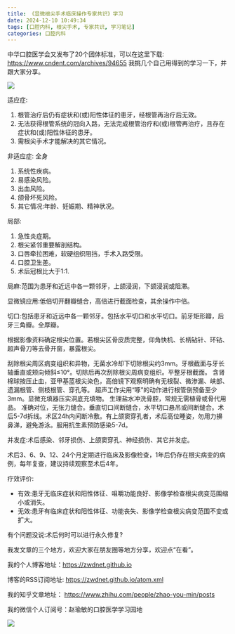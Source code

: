 ```yaml
---
title: 《显微根尖手术临床操作专家共识》学习
date: 2024-12-10 10:49:34
tags: [口腔内科, 根尖手术, 专家共识, 学习笔记]
categories: 口腔内科
---
```

中华口腔医学会又发布了20个团体标准，可以在这里下载:
https://www.cndent.com/archives/94655
我挑几个自己用得到的学习一下，并跟大家分享。

![](https://zymblog-1258069789.cos.ap-chengdu.myqcloud.com/blog0444-gjss/01.jpg)

适应症:
1. 根管治疗后仍有症状和(或)阳性体征的患牙，经根管再治疗后无效。
2. 无法获得根管系统的冠向入路，无法完成根管治疗和(或)根管再治疗，且存在症状和(或)阳性体征的患牙。
3. 需根尖手术才能解决的其它情况。

非适应症:
全身
1. 系统性疾病。
2. 易感染风险。
3. 出血风险。
4. 颌骨坏死风险。
5. 其它情况:年龄、妊娠期、精神状况。

局部:
1. 急性炎症期。
2. 根尖紧邻重要解剖结构。
3. 口唇牵拉困难，软硬组织阻挡，手术入路受限。
4. 口腔卫生差。
5. 术后冠根比大于1:1.

局麻:范围为患牙和近远中各一颗邻牙，上颌浸润，下颌浸润或阻滞。

显微镜应用:低倍切开翻瓣缝合，高倍进行截面检查，其余操作中倍。

切口:包括患牙和近远中各一颗邻牙。包括水平切口和水平切口。前牙矩形瓣，后牙三角瓣。全厚瓣。

根据影像资料确定根尖位置。若根尖区骨皮质完整，仰角快机、长柄钻针、环钻、超声骨刀等去骨开窗，暴露根尖。

刮除根尖周区病变组织和异物，无菌水冷却下切除根尖约3mm。牙根截面与牙长轴垂直或颊向倾斜≤10°。切除后再次刮除根尖周病变组织。平整牙根截面。
含肾棉球按压止血，亚甲基蓝根尖染色，高倍镜下观察明确有无根裂、微渗漏、峡部、遗漏根管、侧枝根管、穿孔等。
超声工作尖用“啄”的动作进行根管倒预备至少3mm。显微充填器压实洞底充填物。
生理盐水冲洗骨腔，常规无需植骨或骨代用品。
准确对位，无张力缝合。垂直切口间断缝合，水平切口悬吊或间断缝合。术后5-7d拆线。术区24h内间断冷敷。有上颌窦穿孔者，术后高位睡姿，勿用力擤鼻涕，避免游泳。服用抗生素预防感染5-7d。

并发症:术后感染、邻牙损伤、上颌窦穿孔、神经损伤、其它并发症。

术后3、6、9、12、24个月定期进行临床及影像检查，1年后仍存在根尖病变的病例，每年复查，建议持续观察至术后4年。

疗效评价:
- 有效:患牙无临床症状和阳性体征、咀嚼功能良好、影像学检查根尖病变范围缩小或消失。
- 无效:患牙有临床症状和阳性体征、功能丧失、影像学检查根尖病变范围不变或扩大。

有个问题没说:术后何时可以进行永久修复?




我发文章的三个地方，欢迎大家在朋友圈等地方分享，欢迎点“在看”。

我的个人博客地址：https://zwdnet.github.io

博客的RSS订阅地址: https://zwdnet.github.io/atom.xml

我的知乎文章地址： https://www.zhihu.com/people/zhao-you-min/posts

我的微信个人订阅号：赵瑜敏的口腔医学学习园地

![](https://zymblog-1258069789.cos.ap-chengdu.myqcloud.com/other/wx.jpg)

